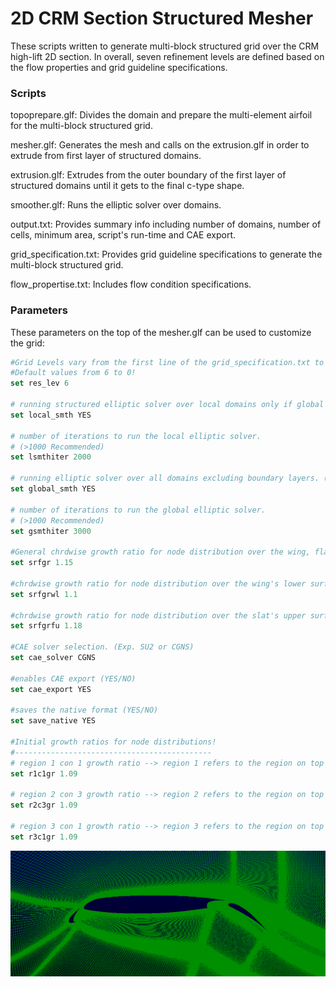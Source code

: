 2D CRM Section Structured Mesher
================================

These scripts written to generate multi-block structured grid over the CRM high-lift 2D section. In overall, seven refinement levels are defined based on the flow properties and grid guideline specifications.

### Scripts
topoprepare.glf:
Divides the domain and prepare the multi-element airfoil for the multi-block structured grid.

mesher.glf:
Generates the mesh and calls on the extrusion.glf in order to extrude from first layer of structured domains.

extrusion.glf:
Extrudes from the outer boundary of the first layer of structured domains until it gets to the final c-type shape.

smoother.glf:
Runs the elliptic solver over domains.

output.txt:
Provides summary info including number of domains, number of cells, minimum area, script's run-time and CAE export.

grid_specification.txt:
Provides grid guideline specifications to generate the multi-block structured grid.

flow_propertise.txt:
Includes flow condition specifications.

### Parameters

These parameters on the top of the mesher.glf can be used to customize the grid:

```Tcl
#Grid Levels vary from the first line of the grid_specification.txt to the last line as the coarsest level!
#Default values from 6 to 0!
set res_lev 6

# running structured elliptic solver over local domains only if global is switched off (e.g. near the configuration) (YES/NO)
set local_smth YES

# number of iterations to run the local elliptic solver.
# (>1000 Recommended)
set lsmthiter 2000

# running elliptic solver over all domains excluding boundary layers. (YES/NO)
set global_smth YES

# number of iterations to run the global elliptic solver.
# (>1000 Recommended)
set gsmthiter 3000

#General chrdwise growth ratio for node distribution over the wing, flap, and slat.
set srfgr 1.15

#chrdwise growth ratio for node distribution over the wing's lower surface.
set srfgrwl 1.1

#chrdwise growth ratio for node distribution over the slat's upper surface.
set srfgrfu 1.18

#CAE solver selection. (Exp. SU2 or CGNS)
set cae_solver CGNS

#enables CAE export (YES/NO)
set cae_export YES

#saves the native format (YES/NO)
set save_native YES

#Initial growth ratios for node distributions!
#--------------------------------------------
# region 1 con 1 growth ratio --> region 1 refers to the region on top of the slat!
set r1c1gr 1.09

# region 2 con 3 growth ratio --> region 2 refers to the region on top of the wing!
set r2c3gr 1.09

# region 3 con 1 growth ratio --> region 3 refers to the region on top of the flap!
set r3c1gr 1.09
```

![result](https://github.com/pdpdhp/multielementmesher/blob/master/grid.png)

